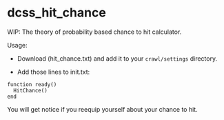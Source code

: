 # dcss_hit_chance

WIP: The theory of probability based chance to hit calculator.

Usage: 
* Download (hit_chance.txt) and add it to your `crawl/settings` directory.

* Add those lines to init.txt:
```
function ready()
  HitChance()
end
```

You will get notice if you reequip yourself about your chance to hit. 
